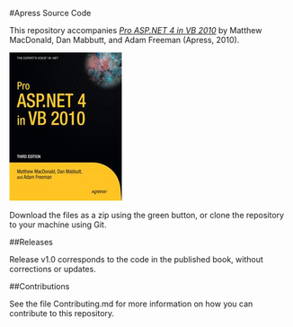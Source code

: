 #Apress Source Code

This repository accompanies [*Pro ASP.NET 4 in VB 2010*](http://www.apress.com/9781430225119) by Matthew MacDonald, Dan Mabbutt, and Adam Freeman (Apress, 2010).

![Cover image](9781430225119.jpg)

Download the files as a zip using the green button, or clone the repository to your machine using Git.

##Releases

Release v1.0 corresponds to the code in the published book, without corrections or updates.

##Contributions

See the file Contributing.md for more information on how you can contribute to this repository.
